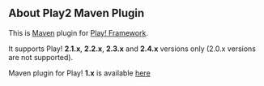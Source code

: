 ## About Play2 Maven Plugin

This is [Maven](http://maven.apache.org) plugin for [Play! Framework](http://www.playframework.org).

It supports Play! **2.1.x**, **2.2.x**, **2.3.x** and **2.4.x** versions only (2.0.x versions are not supported).

Maven plugin for Play! **1.x** is available [here](https://github.com/play1-maven-plugin/play1-maven-plugin)
